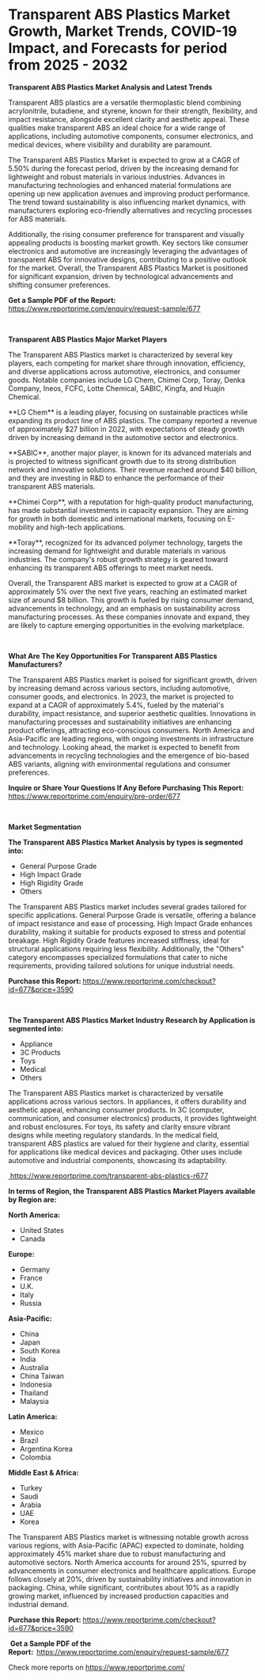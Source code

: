 <p><h1>Transparent ABS Plastics Market Growth, Market Trends, COVID-19 Impact, and Forecasts for period from 2025 - 2032</h1></p><p><strong>Transparent ABS Plastics Market Analysis and Latest Trends</strong></p>
<p><p>Transparent ABS plastics are a versatile thermoplastic blend combining acrylonitrile, butadiene, and styrene, known for their strength, flexibility, and impact resistance, alongside excellent clarity and aesthetic appeal. These qualities make transparent ABS an ideal choice for a wide range of applications, including automotive components, consumer electronics, and medical devices, where visibility and durability are paramount.</p><p>The Transparent ABS Plastics Market is expected to grow at a CAGR of 5.50% during the forecast period, driven by the increasing demand for lightweight and robust materials in various industries. Advances in manufacturing technologies and enhanced material formulations are opening up new application avenues and improving product performance. The trend toward sustainability is also influencing market dynamics, with manufacturers exploring eco-friendly alternatives and recycling processes for ABS materials.</p><p>Additionally, the rising consumer preference for transparent and visually appealing products is boosting market growth. Key sectors like consumer electronics and automotive are increasingly leveraging the advantages of transparent ABS for innovative designs, contributing to a positive outlook for the market. Overall, the Transparent ABS Plastics Market is positioned for significant expansion, driven by technological advancements and shifting consumer preferences.</p></p>
<p><strong>Get a Sample PDF of the Report:&nbsp;</strong> <a href="https://www.reportprime.com/enquiry/request-sample/677?utm_campaign=3295&utm_medium=2&utm_source=Github&utm_content=ia&utm_term=18032025&utm_id=transparent-abs-plastics">https://www.reportprime.com/enquiry/request-sample/677</a></p>
<p>&nbsp;</p>
<p><strong>Transparent ABS Plastics Major Market Players</strong></p>
<p><p>The Transparent ABS Plastics market is characterized by several key players, each competing for market share through innovation, efficiency, and diverse applications across automotive, electronics, and consumer goods. Notable companies include LG Chem, Chimei Corp, Toray, Denka Company, Ineos, FCFC, Lotte Chemical, SABIC, Kingfa, and Huajin Chemical.</p><p>**LG Chem** is a leading player, focusing on sustainable practices while expanding its product line of ABS plastics. The company reported a revenue of approximately $27 billion in 2022, with expectations of steady growth driven by increasing demand in the automotive sector and electronics.</p><p>**SABIC**, another major player, is known for its advanced materials and is projected to witness significant growth due to its strong distribution network and innovative solutions. Their revenue reached around $40 billion, and they are investing in R&D to enhance the performance of their transparent ABS materials.</p><p>**Chimei Corp**, with a reputation for high-quality product manufacturing, has made substantial investments in capacity expansion. They are aiming for growth in both domestic and international markets, focusing on E-mobility and high-tech applications.</p><p>**Toray**, recognized for its advanced polymer technology, targets the increasing demand for lightweight and durable materials in various industries. The company's robust growth strategy is geared toward enhancing its transparent ABS offerings to meet market needs.</p><p>Overall, the Transparent ABS market is expected to grow at a CAGR of approximately 5% over the next five years, reaching an estimated market size of around $8 billion. This growth is fueled by rising consumer demand, advancements in technology, and an emphasis on sustainability across manufacturing processes. As these companies innovate and expand, they are likely to capture emerging opportunities in the evolving marketplace.</p></p>
<p>&nbsp;</p>
<p><strong>What Are The Key Opportunities For Transparent ABS Plastics Manufacturers?</strong></p>
<p><p>The Transparent ABS Plastics market is poised for significant growth, driven by increasing demand across various sectors, including automotive, consumer goods, and electronics. In 2023, the market is projected to expand at a CAGR of approximately 5.4%, fueled by the material's durability, impact resistance, and superior aesthetic qualities. Innovations in manufacturing processes and sustainability initiatives are enhancing product offerings, attracting eco-conscious consumers. North America and Asia-Pacific are leading regions, with ongoing investments in infrastructure and technology. Looking ahead, the market is expected to benefit from advancements in recycling technologies and the emergence of bio-based ABS variants, aligning with environmental regulations and consumer preferences.</p></p>
<p><strong>Inquire or Share Your Questions If Any Before Purchasing This Report:</strong> <a href="https://www.reportprime.com/enquiry/pre-order/677?utm_campaign=3295&utm_medium=2&utm_source=Github&utm_content=ia&utm_term=18032025&utm_id=transparent-abs-plastics">https://www.reportprime.com/enquiry/pre-order/677</a></p>
<p>&nbsp;</p>
<p><strong>Market Segmentation</strong></p>
<p><strong>The Transparent ABS Plastics Market Analysis by types is segmented into:</strong></p>
<p><ul><li>General Purpose Grade</li><li>High Impact Grade</li><li>High Rigidity Grade</li><li>Others</li></ul></p>
<p><p>The Transparent ABS Plastics market includes several grades tailored for specific applications. General Purpose Grade is versatile, offering a balance of impact resistance and ease of processing. High Impact Grade enhances durability, making it suitable for products exposed to stress and potential breakage. High Rigidity Grade features increased stiffness, ideal for structural applications requiring less flexibility. Additionally, the "Others" category encompasses specialized formulations that cater to niche requirements, providing tailored solutions for unique industrial needs.</p></p>
<p><strong>Purchase this Report:&nbsp;</strong><a href="https://www.reportprime.com/checkout?id=677&price=3590&utm_campaign=3295&utm_medium=2&utm_source=Github&utm_content=ia&utm_term=18032025&utm_id=transparent-abs-plastics">https://www.reportprime.com/checkout?id=677&price=3590</a></p>
<p>&nbsp;</p>
<p><strong>The Transparent ABS Plastics Market Industry Research by Application is segmented into:</strong></p>
<p><ul><li>Appliance</li><li>3C Products</li><li>Toys</li><li>Medical</li><li>Others</li></ul></p>
<p><p>The Transparent ABS Plastics market is characterized by versatile applications across various sectors. In appliances, it offers durability and aesthetic appeal, enhancing consumer products. In 3C (computer, communication, and consumer electronics) products, it provides lightweight and robust enclosures. For toys, its safety and clarity ensure vibrant designs while meeting regulatory standards. In the medical field, transparent ABS plastics are valued for their hygiene and clarity, essential for applications like medical devices and packaging. Other uses include automotive and industrial components, showcasing its adaptability.</p></p>
<p><a href="https://www.reportprime.com/transparent-abs-plastics-r677?utm_campaign=3295&utm_medium=2&utm_source=Github&utm_content=ia&utm_term=18032025&utm_id=transparent-abs-plastics">&nbsp;https://www.reportprime.com/transparent-abs-plastics-r677</a></p>
<p><strong>In terms of Region, the Transparent ABS Plastics Market Players available by Region are:</strong></p>
<p>
    <p> <strong> North America: </strong>
        <ul>
            <li>United States</li>
            <li>Canada</li>
        </ul>
        </p> 
    <p> <strong> Europe: </strong>
        <ul>
            <li>Germany</li>
            <li>France</li>
            <li>U.K.</li>
            <li>Italy</li>
            <li>Russia</li>
        </ul>
        </p> 
    <p> <strong> Asia-Pacific: </strong>
        <ul>
            <li>China</li>
            <li>Japan</li>
            <li>South Korea</li>
            <li>India</li>
            <li>Australia</li>
            <li>China Taiwan</li>
            <li>Indonesia</li>
            <li>Thailand</li>
            <li>Malaysia</li>
        </ul>
        </p> 
    <p> <strong> Latin America: </strong>
        <ul>
            <li>Mexico</li>
            <li>Brazil</li>
            <li>Argentina Korea</li>
            <li>Colombia</li>
        </ul>
        </p> 
    <p> <strong> Middle East & Africa: </strong>
        <ul>
            <li>Turkey</li>
            <li>Saudi</li>
            <li>Arabia</li>
            <li>UAE</li>
            <li>Korea</li>
        </ul>
    </p>
    </p>
<p><p>The Transparent ABS Plastics market is witnessing notable growth across various regions, with Asia-Pacific (APAC) expected to dominate, holding approximately 45% market share due to robust manufacturing and automotive sectors. North America accounts for around 25%, spurred by advancements in consumer electronics and healthcare applications. Europe follows closely at 20%, driven by sustainability initiatives and innovation in packaging. China, while significant, contributes about 10% as a rapidly growing market, influenced by increased production capacities and industrial demand.</p></p>
<p><strong>Purchase this Report: </strong><a href="https://www.reportprime.com/checkout?id=677&price=3590&utm_campaign=3295&utm_medium=2&utm_source=Github&utm_content=ia&utm_term=18032025&utm_id=transparent-abs-plastics">https://www.reportprime.com/checkout?id=677&price=3590</a></p>
<p>&nbsp;<strong>Get a Sample PDF of the Report:&nbsp;&nbsp;</strong><a href="https://www.reportprime.com/enquiry/request-sample/677?utm_campaign=3295&utm_medium=2&utm_source=Github&utm_content=ia&utm_term=18032025&utm_id=transparent-abs-plastics">https://www.reportprime.com/enquiry/request-sample/677</a></p>
<p><strong></strong></p>
<p>Check more reports on <a href="https://www.reportprime.com/?utm_campaign=3295&utm_medium=2&utm_source=Github&utm_content=ia&utm_term=18032025&utm_id=transparent-abs-plastics">https://www.reportprime.com/</a></p>